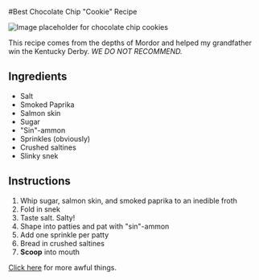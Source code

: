 #Best Chocolate Chip "Cookie" Recipe

![Image placeholder for chocolate chip cookies](http://lorempixel.com/400/200)

This recipe comes from the depths of Mordor and helped my grandfather win the Kentucky Derby. _WE DO NOT RECOMMEND._

## Ingredients

* Salt
* Smoked Paprika
* Salmon skin
* Sugar
* "Sin"-ammon
*  Sprinkles (obviously)
*  Crushed saltines
*  Slinky snek

## Instructions

1. Whip sugar, salmon skin, and smoked paprika to an inedible froth
2.  Fold in snek
3.  Taste salt. Salty!
4.  Shape into patties and pat with "sin"-ammon
5.  Add one sprinkle per patty
6.  Bread in crushed saltines
7.  **Scoop** into mouth

[Click here](http://www.trump.com/) for more awful things.
